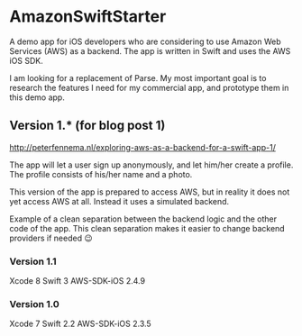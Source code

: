 # AmazonSwiftStarter
A demo app for iOS developers who are considering to use Amazon Web Services (AWS) as a backend. The app is written in Swift and uses the AWS iOS SDK.

I am looking for a replacement of Parse. My most important goal is to research the features I need for my commercial app, and prototype them in this demo app.

## Version 1.* (for blog post 1)

http://peterfennema.nl/exploring-aws-as-a-backend-for-a-swift-app-1/

The app will let a user sign up anonymously, and let him/her create a profile. The profile consists of his/her name and a photo. 

This version of the app is prepared to access AWS, but in reality it does not yet access AWS at all. Instead it uses a simulated backend. 

Example of a clean separation between the backend logic and the other code of the app. This clean separation makes it easier to change backend providers if needed 😉

### Version 1.1

Xcode 8
Swift 3
AWS-SDK-iOS 2.4.9

### Version 1.0 

Xcode 7
Swift 2.2
AWS-SDK-iOS 2.3.5
